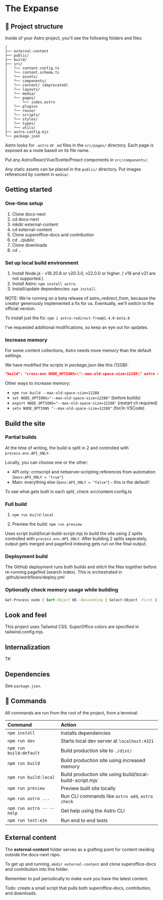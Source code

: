 # The Expanse

## 🚀 Project structure

Inside of your Astro project, you'll see the following folders and files:

```text
/
├── external-content
├── public/
├── build/
├── src/
│   └── content.config.ts
│   └── content.schema.ts
│   └── assets/
│   └── components/
│   └── content/ (deprecated)
│   └── layouts/
│   └── media/
│   └── pages/
│       └── index.astro
│   └── plugins
│   └── reuse/
│   └── scripts/
│   └── styles/
│   └── types/
│   └── utils/
├── astro.config.mjs
└── package.json
```

Astro looks for `.astro` or `.md` files in the `src/pages/` directory. Each page is exposed as a route based on its file name.

Put any Astro/React/Vue/Svelte/Preact components in `src/components/`.

Any static assets can be placed in the `public/` directory. Put images referenced by content in `media/`.

## Getting started

### One-time setup

1. Clone docs-next
1. cd docs-next
1. mkdir external-content
1. cd external-content
1. Clone superoffice-docs and contribution
1. cd ../public
1. Clone downloads
1. cd ..

### Set up local build environment

1. Install Node.js - v18.20.8 or v20.3.0, v22.0.0 or higher. ( v19 and v21 are not supported.)
1. Install Astro: `npm install astro`.
1. Install/update dependencies: `npm install`.

NOTE: We're running on a beta release of astro_redirect_from, because the creator generously implemented a fix for us. Eventually, we'll switch to the official version.

To install just the fix: `npm i astro-redirect-from@1.4.0-beta.0`

I've requested additional modifications, so keep an eye out for updates.

### Increase memory

For some content collections, Astro needs more memory than the default settings.

We have modified the scripts in *package.json* like this (12GB):

```json
"build": "cross-env NODE_OPTIONS=\"--max-old-space-size=12288\" astro check && astro build",
```

Other ways to increase memory:

* `npm run build --max-old-space-size=12288`
* `set NODE_OPTIONS="--max-old-space-size=12288"` (before builds)
* `export NODE_OPTIONS="--max-old-space-size=12288"` (restart cli required)
* `setx NODE_OPTIONS "--max-old-space-size=12288"` (for/in VSCode)

## Build the site

### Partial builds

At the time of writing, the build is split in 2 and controlled with `process.env.API_ONLY`.

Locally, you can choose one or the other:
* API only: crmscript and netserver-scripting references from automation (`$env:API_ONLY = "true"`)
* Main: everything else (`$env:API_ONLY = "false"`) - this is the default!

To see what gets built in each split, check src/content.config.ts

### Full build

1. `npm run build:local`

1. Preview the build: `npm run preview`

Uses script build/local-build-script.mjs to build the site using 2 splits controlled with `process.env.API_ONLY`. 
After building 2 splits seperately, output gets merged and pagefind indexing gets run on the final output.

### Deployment build

The GitHub deployment runs both builds and stitch the files together before re-running pagefind (search index). This is orchestrated in .github/workflows/deploy.yml

### Optionally check memory usage while building

```cmd
Get-Process node | Sort-Object WS -Descending | Select-Object -First 1
```

## Look and feel

This project uses Tailwind CSS. SuperOffice colors are specified in tailwind.config.mjs.

## Internalization

TK

## Dependencies

See `package.json`.

## 🧞 Commands

All commands are run from the root of the project, from a terminal:

| Command                   | Action                                                    |
| :------------------------ | :-------------------------------------------------------- |
| `npm install`             | Installs dependencies                                     |
| `npm run dev`             | Starts local dev server at `localhost:4321`               |
| `npm run build:default`   | Build production site to `./dist/`                        |
| `npm run build`           | Build production site using increased memory              |             
| `npm run build:local`     | Build production site using build/local-build-script.mjs` |
| `npm run preview`         | Preview built site locally                                |
| `npm run astro ...`       | Run CLI commands like `astro add`, `astro check`          |
| `npm run astro -- --help` | Get help using the Astro CLI                              |
| `npm run test:e2e`        | Run end to end tests                                      |

## External content

The **external-content** folder serves as a grafting point for content residing outside the docs-next repo.

To get up and running, `mkdir external-content` and clone superoffice-docs and contribution into this folder.

Remember to pull periodically to make sure you have the latest content.

Todo: create a small script that pulls both superoffice-docs, contribution, and downloads.
